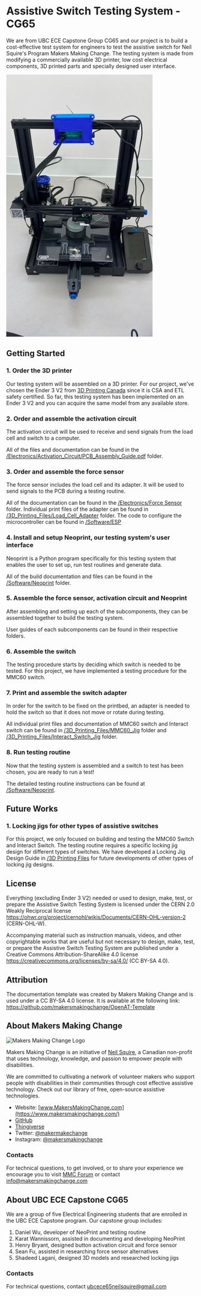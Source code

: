 
 <!--- 
TITLE
Should match the name of the GitHub repository. Choose something descriptive rather than whimsical. 
 --->
 # Assistive Switch Testing System - CG65

<!--- 
SUMMARY
A brief summary of the project. What it does, who it is for, how much it costs.
 --->
We are from UBC ECE Capstone Group CG65 and our project is to build a cost-effective test system for engineers to test the assistive switch for Neil Squire's Program Makers Making Change. The testing system is made from modifying a commercially available 3D printer, low cost electrical components, 3D printed parts and specially designed user interface.

<!--- 
PHOTO

 --->
![Assistive Switch Testing System Full Setup](Pictures/FullSetup.jpg)

<!--- 
## More info at
 - [Makers Making Change Forum Thread](TBD) 
 - [Makers Making Change Project Page](TBD)
 --->


## Getting Started
<!--- 
Include an overall idea of what major steps are required to build the device.
 --->

### 1. Order the 3D printer
Our testing system will be assembled on a 3D printer. For our project, we've chosen the Ender 3 V2 from [3D Printing Canada](https://3dprintingcanada.com/products/creality-ender-3-v2) since it is CSA and ETL safety certified. So far, this testing system has been implemented on an Ender 3 V2 and you can acquire the same model from any available store.

### 2. Order and assemble the activation circuit
The activation circuit will be used to receive and send signals from the load cell and switch to a computer.

All of the files and documentation can be found in the [/Electronics/Activation_Circuit/PCB_Assembly_Guide.pdf](https://github.com/Goshe00/Assistive-Switch-Testing-System---CG65/tree/main/Electronics/Activation%20Circuit) folder.

### 3. Order and assemble the force sensor

The force sensor includes the load cell and its adapter. It will be used to send signals to the PCB during a testing routine.

All of the documentation can be found in the [/Electronics/Force Sensor](https://github.com/Goshe00/Assistive-Switch-Testing-System---CG65/tree/main/Electronics/Force%20Sensor) folder. Individual print files of the adapter can be found in [/3D_Printing_Files/Load_Cell_Adapter](https://github.com/Goshe00/Assistive-Switch-Testing-System---CG65/tree/main/3D%20Printing%20Files/Load%20Cell%20Adapter) folder. The code to configure the microcontroller can be found in [/Software/ESP](/Software/ESP)

### 4. Install and setup Neoprint, our testing system's user interface

Neoprint is a Python program specifically for this testing system that enables the user to set up, run test routines and generate data. 

All of the build documentation and files can be found in the [/Software/Neoprint](/Software/Neoprint) folder. 

### 5. Assemble the force sensor, activation circuit and Neoprint

After assembling and setting up each of the subcomponents, they can be assembled together to build the testing system.

User guides of each subcomponents can be found in their respective folders. 

### 6. Assemble the switch 

The testing procedure starts by deciding which switch is needed to be tested. For this project, we have implemented a testing procedure for the MMC60 switch. 

### 7. Print and assemble the switch adapter

In order for the switch to be fixed on the printbed, an adapter is needed to hold the switch so that it does not move or rotate during testing.

All individual print files and documentation of MMC60 switch and Interact switch can be found in [/3D_Printing_Files/MMC60_Jig](https://github.com/Goshe00/Assistive-Switch-Testing-System---CG65/tree/main/3D%20Printing%20Files/MMC60%20Jig) folder and [/3D_Printing_Files/Interact_Switch_Jig](https://github.com/Goshe00/Assistive-Switch-Testing-System---CG65/tree/main/3D%20Printing%20Files/Interact%20Switch%20Jig) folder.

### 8. Run testing routine

Now that the testing system is assembled and a switch to test has been chosen, you are ready to run a test!

The detailed testing routine instructions can be found at [/Software/Neoprint](/Software/Neoprint).

## Future Works

### 1. Locking jigs for other types of assistive switches

For this project, we only focused on building and testing the MMC60 Switch and Interact Switch. The testing routine requires a specific locking jig design for different types of switches. We have developed a Locking Jig Design Guide in [/3D Printing Files](https://github.com/Goshe00/Assistive-Switch-Testing-System---CG65/blob/main/3D%20Printing%20Files/Locking%20Jig%20Design%20Guide.pdf) for future developments of other types of locking jig designs. 



## License
<!---
LICENSE
Choose an appropriate license. We recommend an open-source hardware compatible license.
--->
Everything (excluding Ender 3 V2) needed or used to design, make, test, or prepare the Assistive Switch Testing System is licensed under the CERN 2.0 Weakly Reciprocal license <https://ohwr.org/project/cernohl/wikis/Documents/CERN-OHL-version-2> (CERN-OHL-W).

Accompanying material such as instruction manuals, videos, and other copyrightable works that are useful but not necessary to design, make, test, or prepare the Assistive Switch Testing System are published under a Creative Commons Attribution-ShareAlike 4.0 license <https://creativecommons.org/licenses/by-sa/4.0/> (CC BY-SA 4.0).

## Attribution
<!---
ATTRIBUTION
Include any information related to the development of the design. This may include who identified the initial challenge, who contributed to the design
--->

The documentation template was created by Makers Making Change and is used under a CC BY-SA 4.0 license. It is available at the following link: https://github.com/makersmakingchange/OpenAT-Template




## About Makers Making Change
<img src="https://www.makersmakingchange.com/wp-content/uploads/logo/mmc_logo.svg" width="500" alt="Makers Making Change Logo">

Makers Making Change is an initiative of [Neil Squire](https://www.neilsquire.ca/), a Canadian non-profit that uses technology, knowledge, and passion to empower people with disabilities.

We are committed to cultivating a network of volunteer makers who support people with disabilities in their communities through cost effective assistive technology. Check out our library of free, open-source assistive technologies.

 - Website: [www.MakersMakingChange.com](https://www.makersmakingchange.com/)
 - [GitHub](https://github.com/makersmakingchange)
 - [Thingiverse](https://www.thingiverse.com/makersmakingchange/about)
 - Twitter: [@makermakechange](https://twitter.com/makermakechange)
 - Instagram: [@makersmakingchange](https://www.instagram.com/makersmakingchange)

### Contacts
For technical questions, to get involved, or to share your experience we encourage you to visit [MMC Forum](https://forum.makersmakingchange.com) or contact info@makersmakingchange.com

## About UBC ECE Capstone CG65

We are a group of five Electrical Engineering students that are enrolled in the UBC ECE Capstone program. Our capstone group includes:

1. Daniel Wu, developer of NeoPrint and testing routine
2. Karat Wannissorn, assisted in documenting and developing NeoPrint
3. Henry Bryant, designed button activation circuit and force sensor
4. Sean Fu, assisted in researching force sensor alternatives
5. Shadeed Lagani, designed 3D models and researched locking jigs 

### Contacts
For technical questions, contact ubcece65neilsquire@gmail.com



